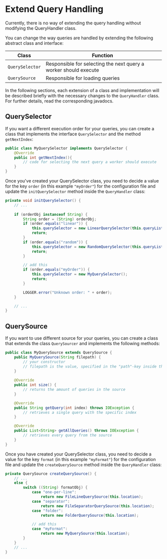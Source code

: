 # Extend Query Handling

Currently, there is no way of extending the query handling without modifying the QueryHandler class.

You can change the way queries are handled by extending the following abstract class and interface:

| Class           | Function                                                         |
|-----------------|------------------------------------------------------------------|
| `QuerySelector` | Responsible for selecting the next query a worker should execute |
| `QuerySource`   | Responsible for loading queries                                  |

In the following sections, each extension of a class and implementation will be described briefly with the necessary changes to the 
`QueryHandler` class. For further details, read the corresponding javadocs.

## QuerySelector

If you want a different execution order for your queries, you can create a class that implements the interface 
`QuerySelector` and the method `getNextIndex`:

```java
public class MyQuerySelector implements QuerySelector {
    @Override
	public int getNextIndex(){
		// code for selecting the next query a worker should execute 
	}
}
```

Once you've created your QuerySelector class, you need to decide a value for the key `order` (in this example 
`"myOrder"`) for the configuration file and update the `initQuerySelector` method inside the `QueryHandler` class:

```java
private void initQuerySelector() {
    // ...
        
	if (orderObj instanceof String) {
		String order = (String) orderObj;
		if (order.equals("linear")) {
			this.querySelector = new LinearQuerySelector(this.queryList.size());
			return;
		}
		if (order.equals("random")) {
			this.querySelector = new RandomQuerySelector(this.queryList.size(), this.workerID);
			return;
		}

		// add this 
		if (order.equals("myOrder")) {
			this.querySelector = new MyQuerySelector();
			return;
		}

		LOGGER.error("Unknown order: " + order);
	}

	// ...
}
```

## QuerySource

If you want to use different source for your queries, you can create a class that extends the class `QuerySourcer` and 
implements the following methods:

```java
public class MyQuerySource extends QuerySource {
	public MyQuerySource(String filepath) {
		// your constructor
		// filepath is the value, specified in the "path"-key inside the configuration file
	}
	
	@Override
	public int size() {
		// returns the amount of queries in the source
	}

	@Override
	public String getQuery(int index) throws IOException {
		// retrieves a single query with the specific index
	}

	@Override
	public List<String> getAllQueries() throws IOException {
		// retrieves every query from the source
	}
}
```
Once you have created your QuerySelector class, you need to decide a value for the key `format` (in this example 
`"myFormat"`) for the configuration file and update the `createQuerySource` method inside the `QueryHandler` class:

```Java
private QuerySource createQuerySource() {
	// ...
	else {
		switch ((String) formatObj) {
			case "one-per-line":
				return new FileLineQuerySource(this.location);
			case "separator":
				return new FileSeparatorQuerySource(this.location);
			case "folder":
				return new FolderQuerySource(this.location);

			// add this
			case "myFormat":
				return new MyQuerySource(this.location);
		}
	}
	// ...
}
```
